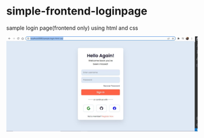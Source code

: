 # simple-frontend-loginpage
sample login page(frontend only) using html and css

<img src="login.jpg" alt="Illustration img for login" title="Login page frontend only">
